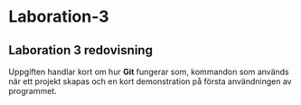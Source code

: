 # Laboration-3
## Laboration 3 redovisning

Uppgiften handlar kort om hur **Git** fungerar som, kommandon som används när ett projekt skapas och en kort demonstration på första användningen av programmet.
